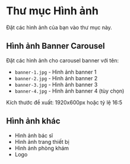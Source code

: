 # Thư mục Hình ảnh

Đặt các hình ảnh của bạn vào thư mục này.

## Hình ảnh Banner Carousel
Đặt các hình ảnh cho carousel banner với tên:
- `banner-1.jpg` - Hình ảnh banner 1
- `banner-2.jpg` - Hình ảnh banner 2
- `banner-3.jpg` - Hình ảnh banner 3
- `banner-4.jpg` - Hình ảnh banner 4 (tùy chọn)

Kích thước đề xuất: 1920x600px hoặc tỷ lệ 16:5

## Hình ảnh khác
- Hình ảnh bác sĩ
- Hình ảnh trang thiết bị
- Hình ảnh phòng khám
- Logo

